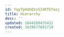 ```yaml
---
id: YqyTpHdbQ1v5IdKTEYaxj
title: Hierarchy
desc: ''
updated: 1644208435421
created: 1639677691719
---
```




